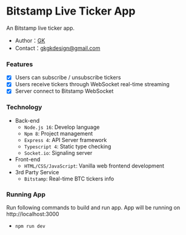 # Bitstamp Live Ticker App

An Bitstamp live ticker app.

* Author：[GK](https://github.com/gkfat)
* Contact：gkgkdesign@gmail.com

### Features
* [x] Users can subscribe / unsubscribe tickers
* [x] Users receive tickers through WebSocket real-time streaming
* [x] Server connect to Bitstamp WebSocket

### Technology
* Back-end
  * `Node.js 16`: Develop language
  * `Npm 8`: Project management
  * `Express 4`: API Server framework
  * `Typescript 4`: Static type checking
  * `Socket.io`: Signaling server
* Front-end
  * `HTML/CSS/JavaScript`: Vanilla web frontend development
* 3rd Party Service
  * `Bitstamp`: Real-time BTC tickers info

### Running App

Run following commands to build and run app.
App will be running on http://localhost:3000

* `npm run dev`